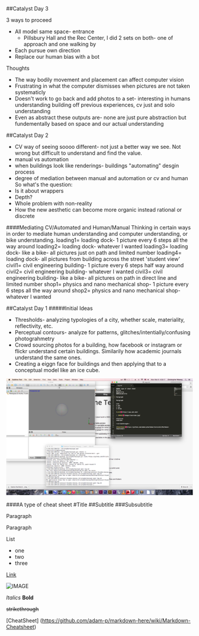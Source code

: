 ##Catalyst Day 3

3 ways to proceed
* All model same space- entrance
	* Pillsbury Hall and the Rec Center, I did 2 sets on both- one of approach and one walking by
* Each pursue own direction
* Replace our human bias with a bot

Thoughts
* The way bodily movement and placement can affect computer vision
* Frustrating in what the computer dismisses when pictures are not taken systematicly
* Doesn't work to go back and add photos to a set- interesting in humans understanding building off previous experiences, cv just and solo understanding
* Even as abstract these outputs are- none are just pure abstraction but fundementally based on space and our actual understanding


##Catalyst Day 2
* CV way of seeing soooo different- not just a better way we see. Not wrong but difficult to understand and find the value. 
* manual vs automation
* when buildings look like renderings- buildings "automating" desgin process
* degree of mediation between manual and automation or cv and human
So what's the question:
* Is it about wrappers
* Depth? 
* Whole problem with non-reality
* How the new aesthetic can become more organic instead rational or discrete

####Mediating CV/Automated and Human/Manual
Thinking in certain ways in order to mediate human understanding and computer understanding, or bike understanding. 
loading1= loading dock- 1 picture every 6 steps all the way around
loading2= loading dock- whatever I wanted
loading3= loading dock- like a bike- all pictures just on path and limited number
loading4= loading dock- all pictures from building across the street 'student view'
civil1= civil engineering building- 1 picture every 6 steps half way around
civil2= civil engineering building- whatever I wanted
civil3= civil engineering building- like a bike- all pictures on path in direct line and limited number
shop1= physics and nano mechanical shop- 1 picture every 6 steps all the way around
shop2= physics and nano mechanical shop- whatever I wanted


##Catalyst Day 1
#####Initial Ideas
* Thresholds- analyzing typologies of a city, whether scale, materiality, reflectivity, etc.
* Perceptual contours- analyze for patterns, glitches/intentially/confusing photograhmetry
* Crowd sourcing photos for a building, how facebook or instagram or flickr understand certain buildings. Similarily how academic journals understand the same ones.
* Creating a eiggn face for buildings and then applying that to a conceptual model like an ice cube.

![IMAGE](images/screenshotofcoding.png)


####A type of cheat sheet
#Title
##Subtitle
###Subsubtitle

Paragraph

Paragraph

List
* one
* two
* three

[Link](https//:www.umn.edu)

![IMAGE](image/classroom.jpg)

*Italics*
**Bold**

~~strikethrough~~

[CheatSheet] (https://github.com/adam-p/markdown-here/wiki/Markdown-Cheatsheet)


